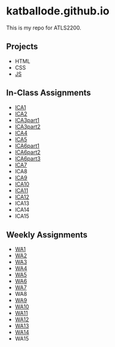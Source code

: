# katballode.github.io

This is my repo for ATLS2200.

## Projects

- HTML
- CSS
- [JS](http://katballode.me/js-final/js-final.html)

## In-Class Assignments

- [ICA1](https://docs.google.com/document/d/1gXUa0FQ6lnlXCiCBjELnI0xhBYzZiOd4etElbztcwoo/edit?usp=sharing)
- [ICA2](https://docs.google.com/document/d/11DRilTb0F4fm3RGShvfvzrda7Vk0WCQ9qtxzAWxOGlo/edit?usp=sharing)
- [ICA3part1](https://katballode.github.io/ica/ica3a.html)
- [ICA3part2](https://katballode.github.io/ica/ica3-part2/ica3b.html)
- [ICA4](https://katballode.github.io/ica/ica4.html)
- [ICA5](https://katballode.github.io/ica/ica5.html)
- [ICA6part1](https://katballode.github.io/ica/ica6-part1)
- [ICA6part2](https://katballode.github.io/ica/ica6-part2)
- [ICA6part3](https://katballode.github.io/ica/ica6-part3)
- [ICA7](https://katballode.github.io/ica/ica7.html)
- ICA8
- [ICA9](https://katballode.github.io/ica/ica9.html)
- [ICA10](https://katballode.github.io/ica/ica10.html)
- [ICA11](https://katballode.github.io/ica/ica11.html)
- [ICA12](https://katballode.github.io/ica/ica12.html)
- ICA13
- ICA14
- ICA15

## Weekly Assignments

- [WA1](https://katballode.github.io/wa/wa1.html)
- [WA2](https://katballode.github.io/wa/wa2.html)
- [WA3](https://katballode.github.io/wa/wa3.html)
- [WA4](https://katballode.github.io/wa/wa4.html)
- [WA5](https://katballode.github.io/wa/wa5.html)
- [WA6](https://katballode.github.io/wa/wa6/index.html)
- [WA7](https://katballode.github.io/wa/wa7.html)
- WA8
- [WA9](katballode.github.io/wa/wa9/wa9.html)
- [WA10](katballode.github.io/wa/assignment9/assignment9.html)
- [WA11](katballode.github.io/wa/assignment11.html)
- [WA12](katballode.github.io/wa/wa12.html)
- [WA13](https://katballode.github.io/wa/wa13/wa13.html)
- [WA14](katballode.github.io/wa/wa14.html/wa14.html)
- WA15
